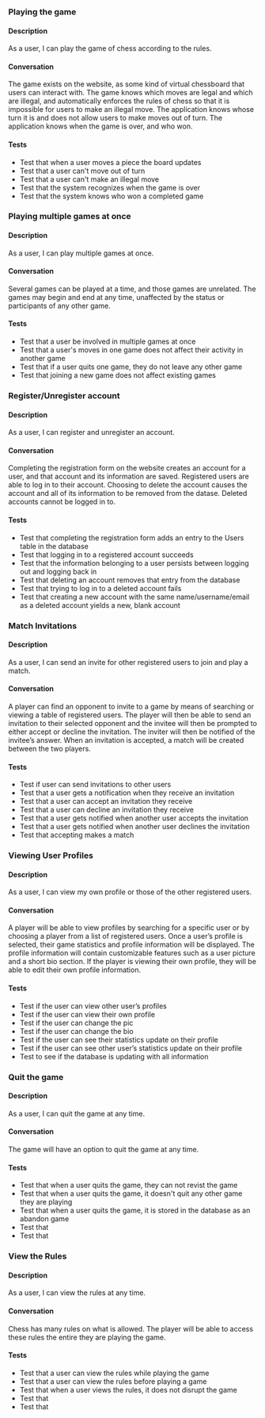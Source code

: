 ### Playing the game
#### Description
As a user, I can play the game of chess according to the rules.
#### Conversation
The game exists on the website, as some kind of virtual chessboard that users can interact with. The game knows which moves are legal and which are illegal, and automatically enforces the rules of chess so that it is impossible for users to make an illegal move. The application knows whose turn it is and does not allow users to make moves out of turn. The application knows when the game is over, and who won. 
#### Tests
- Test that when a user moves a piece the board updates
- Test that a user can't move out of turn
- Test that a user can't make an illegal move
- Test that the system recognizes when the game is over
- Test that the system knows who won a completed game

### Playing multiple games at once
#### Description
As a user, I can play multiple games at once.
#### Conversation
Several games can be played at a time, and those games are unrelated. The games may begin and end at any time, unaffected by the status or participants of any other game.
#### Tests
- Test that a user be involved in multiple games at once
- Test that a user's moves in one game does not affect their activity in another game
- Test that if a user quits one game, they do not leave any other game
- Test that joining a new game does not affect existing games

### Register/Unregister account
#### Description
As a user, I can register and unregister an account.
#### Conversation
Completing the registration form on the website creates an account for a user, and that account and its information are saved. Registered users are able to log in to their account. Choosing to delete the account causes the account and all of its information to be removed from the datase. Deleted accounts cannot be logged in to.
#### Tests
- Test that completing the registration form adds an entry to the Users table in the database
- Test that logging in to a registered account succeeds
- Test that the information belonging to a user persists between logging out and logging back in
- Test that deleting an account removes that entry from the database
- Test that trying to log in to a deleted account fails
- Test that creating a new account with the same name/username/email as a deleted account yields a new, blank account

### Match Invitations 
#### Description
As a user, I can send an invite for other registered users to join and play a match.

#### Conversation
A player can find an opponent to invite to a game by means of searching or viewing a table of registered users. The player will then be able to send an invitation to their selected opponent and the invitee will then be prompted to either accept or decline the invitation. The inviter will then be notified of the invitee’s answer. When an invitation is accepted, a match will be created between the two players. 

#### Tests
- Test if user can send invitations to other users
- Test that a user gets a notification when they receive an invitation
- Test that a user can accept an invitation they receive
- Test that a user can decline an invitation they receive
- Test that a user gets notified when another user accepts the invitation
- Test that a user gets notified when another user declines the invitation
- Test that accepting makes a match

### Viewing User Profiles
#### Description
As a user, I can view my own profile or those of the other registered users. 

#### Conversation
A player will be able to view profiles by searching for a specific user or by choosing a player from a list of registered users. Once a user’s profile is selected, their game statistics and profile information will be displayed. The profile information will contain customizable features such as a user picture and a short bio section. If the player is viewing their own profile, they will be able to edit their own profile information. 

#### Tests
- Test if the user can view other user’s profiles
- Test if the user can view their own profile
- Test if the user can change the pic
- Test if the user can change the bio
- Test if the user can see their statistics update on their profile
- Test if the user can see other user’s statistics update on their profile
- Test to see if the database is updating with all information 

### Quit the game
#### Description
As a user, I can quit the game at any time.
#### Conversation
The game will have an option to quit the game at any time. 
#### Tests
- Test that when a user quits the game, they can not revist the game
- Test that when a user quits the game, it doesn't quit any other game they are playing
- Test that when a user quits the game, it is stored in the database as an abandon game
- Test that 
- Test that 

### View the Rules
#### Description
As a user, I can view the rules at any time.
#### Conversation
Chess has many rules on what is allowed.  The player will be able to access these rules the entire they are playing the game.  
#### Tests
- Test that a user can view the rules while playing the game
- Test that a user can view the rules before playing a game
- Test that when a user views the rules, it does not disrupt the game
- Test that 
- Test that 
